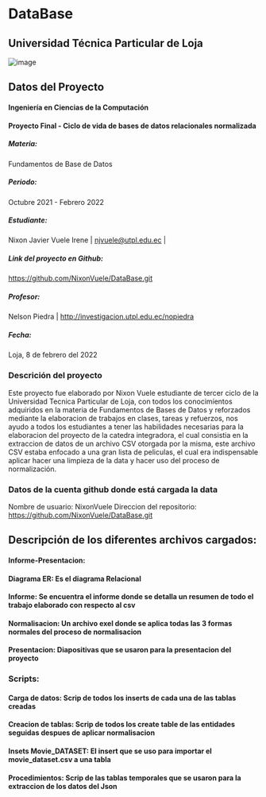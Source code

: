 # DataBase
## Universidad Técnica Particular de Loja
![image](https://www.utpl.edu.ec/manual_imagen/images/institucional/UTPL-INSTITUCIONAL-FC.jpg)

## Datos del Proyecto
#### Ingeniería en Ciencias de la Computación
#### Proyecto Final - Ciclo de vida de bases de datos relacionales normalizada

##### Materia:
Fundamentos de Base de Datos 

##### Periodo: 
Octubre 2021 - Febrero 2022

##### Estudiante:
Nixon Javier Vuele Irene | njvuele@utpl.edu.ec |

##### Link del proyecto en Github: 
https://github.com/NixonVuele/DataBase.git

##### Profesor: 
Nelson Piedra | http://investigacion.utpl.edu.ec/nopiedra

##### Fecha: 
Loja, 8 de febrero del 2022

### Descrición del proyecto
Este proyecto fue elaborado por Nixon Vuele estudiante de tercer ciclo de la Universidad Tecnica Particular de Loja,
con todos los conocimíentos adquiridos en la materia de Fundamentos de Bases de Datos y reforzados mediante la
elaboracion de trabajos en clases, tareas y refuerzos, nos ayudo a todos los estudiantes a tener las habilidades 
necesarias para la elaboracion del proyecto de la catedra integradora, el cual consistia en la extraccion de datos 
de un archivo CSV otorgada por la misma, este archivo CSV estaba enfocado a una gran lista de peliculas, el cual era
indispensable aplicar hacer una limpieza de la data y hacer uso del proceso de normalización.

### Datos de la cuenta github donde está cargada la data
Nombre de usuario: NixonVuele
Direccion del repositorio: https://github.com/NixonVuele/DataBase.git

## Descripción de los diferentes archivos cargados:
#### Informe-Presentacion:
#### Diagrama ER: Es el diagrama Relacional
#### Informe: Se encuentra el informe donde se detalla un resumen de todo el trabajo elaborado con respecto al csv
#### Normalisacion: Un archivo exel donde se aplica todas las 3 formas normales del proceso de normalisacion
#### Presentacion: Diapositivas que se usaron para la presentacion del proyecto
### Scripts:
#### Carga de datos: Scrip de todos los inserts de cada una de las tablas creadas
#### Creacion de tablas: Scrip de todos los create table de las entidades seguidas despues de aplicar normalisacion
#### Insets Movie_DATASET: El insert que se uso para importar el movie_dataset.csv a una tabla
#### Procedimientos: Scrip de las tablas temporales que se usaron para la extraccion de los datos del Json
